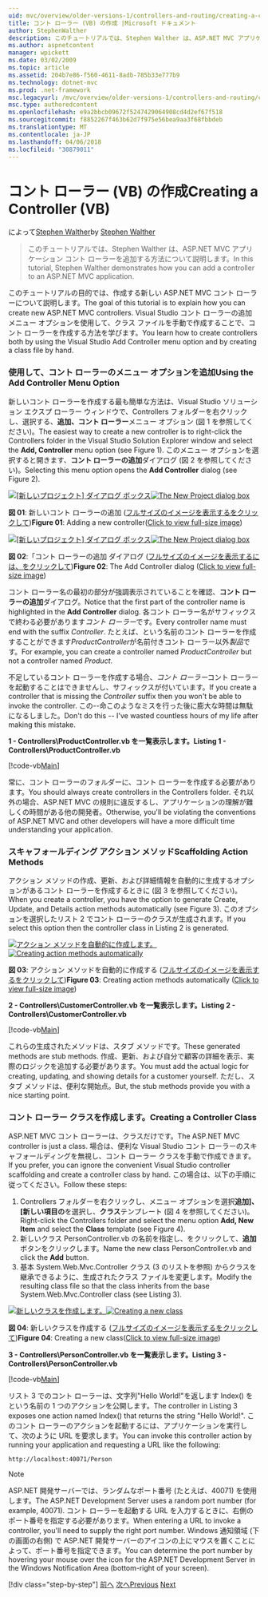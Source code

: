 ```yaml
---
uid: mvc/overview/older-versions-1/controllers-and-routing/creating-a-controller-vb
title: コント ローラー (VB) の作成 |Microsoft ドキュメント
author: StephenWalther
description: このチュートリアルでは、Stephen Walther は、ASP.NET MVC アプリケーション コント ローラーを追加する方法について説明します。
ms.author: aspnetcontent
manager: wpickett
ms.date: 03/02/2009
ms.topic: article
ms.assetid: 204b7e86-f560-4611-8adb-785b33e777b9
ms.technology: dotnet-mvc
ms.prod: .net-framework
msc.legacyurl: /mvc/overview/older-versions-1/controllers-and-routing/creating-a-controller-vb
msc.type: authoredcontent
ms.openlocfilehash: e9a2bbcb09672f5247429064908cd4d2ef67f518
ms.sourcegitcommit: f8852267f463b62d7f975e56bea9aa3f68fbbdeb
ms.translationtype: MT
ms.contentlocale: ja-JP
ms.lasthandoff: 04/06/2018
ms.locfileid: "30879011"
---
```

<a name="creating-a-controller-vb"></a><span data-ttu-id="7412d-103">コント ローラー (VB) の作成</span><span class="sxs-lookup"><span data-stu-id="7412d-103">Creating a Controller (VB)</span></span>
====================
<span data-ttu-id="7412d-104">によって[Stephen Walther](https://github.com/StephenWalther)</span><span class="sxs-lookup"><span data-stu-id="7412d-104">by [Stephen Walther](https://github.com/StephenWalther)</span></span>

> <span data-ttu-id="7412d-105">このチュートリアルでは、Stephen Walther は、ASP.NET MVC アプリケーション コント ローラーを追加する方法について説明します。</span><span class="sxs-lookup"><span data-stu-id="7412d-105">In this tutorial, Stephen Walther demonstrates how you can add a controller to an ASP.NET MVC application.</span></span>


<span data-ttu-id="7412d-106">このチュートリアルの目的では、作成する新しい ASP.NET MVC コント ローラーについて説明します。</span><span class="sxs-lookup"><span data-stu-id="7412d-106">The goal of this tutorial is to explain how you can create new ASP.NET MVC controllers.</span></span> <span data-ttu-id="7412d-107">Visual Studio コント ローラーの追加 メニュー オプションを使用して、クラス ファイルを手動で作成することで、コント ローラーを作成する方法を学びます。</span><span class="sxs-lookup"><span data-stu-id="7412d-107">You learn how to create controllers both by using the Visual Studio Add Controller menu option and by creating a class file by hand.</span></span>

### <a name="using-the-add-controller-menu-option"></a><span data-ttu-id="7412d-108">使用して、コント ローラーのメニュー オプションを追加</span><span class="sxs-lookup"><span data-stu-id="7412d-108">Using the Add Controller Menu Option</span></span>

<span data-ttu-id="7412d-109">新しいコント ローラーを作成する最も簡単な方法は、Visual Studio ソリューション エクスプ ローラー ウィンドウで、Controllers フォルダーを右クリックし、選択する、**追加、コント ローラー**メニュー オプション (図 1 を参照してください)。</span><span class="sxs-lookup"><span data-stu-id="7412d-109">The easiest way to create a new controller is to right-click the Controllers folder in the Visual Studio Solution Explorer window and select the **Add, Controller** menu option (see Figure 1).</span></span> <span data-ttu-id="7412d-110">このメニュー オプションを選択すると開きます、**コント ローラーの追加**ダイアログ (図 2 を参照してください)。</span><span class="sxs-lookup"><span data-stu-id="7412d-110">Selecting this menu option opens the **Add Controller** dialog (see Figure 2).</span></span>


<span data-ttu-id="7412d-111">[![[新しいプロジェクト] ダイアログ ボックス](creating-a-controller-vb/_static/image1.jpg)](creating-a-controller-vb/_static/image1.png)</span><span class="sxs-lookup"><span data-stu-id="7412d-111">[![The New Project dialog box](creating-a-controller-vb/_static/image1.jpg)](creating-a-controller-vb/_static/image1.png)</span></span>

<span data-ttu-id="7412d-112">**図 01**: 新しいコント ローラーの追加 ([フルサイズのイメージを表示するをクリックして](creating-a-controller-vb/_static/image2.png))</span><span class="sxs-lookup"><span data-stu-id="7412d-112">**Figure 01**: Adding a new controller([Click to view full-size image](creating-a-controller-vb/_static/image2.png))</span></span>


<span data-ttu-id="7412d-113">[![[新しいプロジェクト] ダイアログ ボックス](creating-a-controller-vb/_static/image2.jpg)](creating-a-controller-vb/_static/image3.png)</span><span class="sxs-lookup"><span data-stu-id="7412d-113">[![The New Project dialog box](creating-a-controller-vb/_static/image2.jpg)](creating-a-controller-vb/_static/image3.png)</span></span>

<span data-ttu-id="7412d-114">**図 02**:「コント ローラーの追加 ダイアログ ([フルサイズのイメージを表示するには、をクリックして](creating-a-controller-vb/_static/image4.png))</span><span class="sxs-lookup"><span data-stu-id="7412d-114">**Figure 02**: The Add Controller dialog ([Click to view full-size image](creating-a-controller-vb/_static/image4.png))</span></span>


<span data-ttu-id="7412d-115">コント ローラー名の最初の部分が強調表示されていることを確認、**コント ローラーの追加**ダイアログ。</span><span class="sxs-lookup"><span data-stu-id="7412d-115">Notice that the first part of the controller name is highlighted in the **Add Controller** dialog.</span></span> <span data-ttu-id="7412d-116">各コント ローラー名がサフィックスで終わる必要があります*コント ローラー*です。</span><span class="sxs-lookup"><span data-stu-id="7412d-116">Every controller name must end with the suffix *Controller*.</span></span> <span data-ttu-id="7412d-117">たとえば、という名前のコント ローラーを作成することができます*ProductController*が名前付きコント ローラー以外*製品*です。</span><span class="sxs-lookup"><span data-stu-id="7412d-117">For example, you can create a controller named *ProductController* but not a controller named *Product*.</span></span>


<span data-ttu-id="7412d-118">不足しているコント ローラーを作成する場合、*コント ローラー*コント ローラーを起動することはできませんし、サフィックスが付いています。</span><span class="sxs-lookup"><span data-stu-id="7412d-118">If you create a controller that is missing the *Controller* suffix then you won't be able to invoke the controller.</span></span> <span data-ttu-id="7412d-119">この--命このようなミスを行った後に膨大な時間は無駄になるしました。</span><span class="sxs-lookup"><span data-stu-id="7412d-119">Don't do this -- I've wasted countless hours of my life after making this mistake.</span></span>


<span data-ttu-id="7412d-120">**1 - Controllers\ProductController.vb を一覧表示します。**</span><span class="sxs-lookup"><span data-stu-id="7412d-120">**Listing 1 - Controllers\ProductController.vb**</span></span>

[!code-vb[Main](creating-a-controller-vb/samples/sample1.vb)]

<span data-ttu-id="7412d-121">常に、コント ローラーのフォルダーに、コント ローラーを作成する必要があります。</span><span class="sxs-lookup"><span data-stu-id="7412d-121">You should always create controllers in the Controllers folder.</span></span> <span data-ttu-id="7412d-122">それ以外の場合、ASP.NET MVC の規則に違反するし、アプリケーションの理解が難しくの時間がある他の開発者。</span><span class="sxs-lookup"><span data-stu-id="7412d-122">Otherwise, you'll be violating the conventions of ASP.NET MVC and other developers will have a more difficult time understanding your application.</span></span>

### <a name="scaffolding-action-methods"></a><span data-ttu-id="7412d-123">スキャフォールディング アクション メソッド</span><span class="sxs-lookup"><span data-stu-id="7412d-123">Scaffolding Action Methods</span></span>

<span data-ttu-id="7412d-124">アクション メソッドの作成、更新、および詳細情報を自動的に生成するオプションがあるコント ローラーを作成するときに (図 3 を参照してください)。</span><span class="sxs-lookup"><span data-stu-id="7412d-124">When you create a controller, you have the option to generate Create, Update, and Details action methods automatically (see Figure 3).</span></span> <span data-ttu-id="7412d-125">このオプションを選択したリスト 2 でコント ローラーのクラスが生成されます。</span><span class="sxs-lookup"><span data-stu-id="7412d-125">If you select this option then the controller class in Listing 2 is generated.</span></span>


<span data-ttu-id="7412d-126">[![アクション メソッドを自動的に作成します。](creating-a-controller-vb/_static/image3.jpg)](creating-a-controller-vb/_static/image5.png)</span><span class="sxs-lookup"><span data-stu-id="7412d-126">[![Creating action methods automatically](creating-a-controller-vb/_static/image3.jpg)](creating-a-controller-vb/_static/image5.png)</span></span>

<span data-ttu-id="7412d-127">**図 03**: アクション メソッドを自動的に作成する ([フルサイズのイメージを表示するをクリックして](creating-a-controller-vb/_static/image6.png))</span><span class="sxs-lookup"><span data-stu-id="7412d-127">**Figure 03**: Creating action methods automatically ([Click to view full-size image](creating-a-controller-vb/_static/image6.png))</span></span>


<span data-ttu-id="7412d-128">**2 - Controllers\CustomerController.vb を一覧表示します。**</span><span class="sxs-lookup"><span data-stu-id="7412d-128">**Listing 2 - Controllers\CustomerController.vb**</span></span>

[!code-vb[Main](creating-a-controller-vb/samples/sample2.vb)]

<span data-ttu-id="7412d-129">これらの生成されたメソッドは、スタブ メソッドです。</span><span class="sxs-lookup"><span data-stu-id="7412d-129">These generated methods are stub methods.</span></span> <span data-ttu-id="7412d-130">作成、更新、および自分で顧客の詳細を表示、実際のロジックを追加する必要があります。</span><span class="sxs-lookup"><span data-stu-id="7412d-130">You must add the actual logic for creating, updating, and showing details for a customer yourself.</span></span> <span data-ttu-id="7412d-131">ただし、スタブ メソッドは、便利な開始点。</span><span class="sxs-lookup"><span data-stu-id="7412d-131">But, the stub methods provide you with a nice starting point.</span></span>

### <a name="creating-a-controller-class"></a><span data-ttu-id="7412d-132">コント ローラー クラスを作成します。</span><span class="sxs-lookup"><span data-stu-id="7412d-132">Creating a Controller Class</span></span>

<span data-ttu-id="7412d-133">ASP.NET MVC コント ローラーは、クラスだけです。</span><span class="sxs-lookup"><span data-stu-id="7412d-133">The ASP.NET MVC controller is just a class.</span></span> <span data-ttu-id="7412d-134">場合は、便利な Visual Studio コント ローラーのスキャフォールディングを無視し、コント ローラー クラスを手動で作成できます。</span><span class="sxs-lookup"><span data-stu-id="7412d-134">If you prefer, you can ignore the convenient Visual Studio controller scaffolding and create a controller class by hand.</span></span> <span data-ttu-id="7412d-135">この場合は、以下の手順に従ってください。</span><span class="sxs-lookup"><span data-stu-id="7412d-135">Follow these steps:</span></span>

1. <span data-ttu-id="7412d-136">Controllers フォルダーを右クリックし、メニュー オプションを選択**追加]、[新しい項目の**を選択し、**クラス**テンプレート (図 4 を参照してください)。</span><span class="sxs-lookup"><span data-stu-id="7412d-136">Right-click the Controllers folder and select the menu option **Add, New Item** and select the **Class** template (see Figure 4).</span></span>
2. <span data-ttu-id="7412d-137">新しいクラス PersonController.vb の名前を指定し、をクリックして、**追加**ボタンをクリックします。</span><span class="sxs-lookup"><span data-stu-id="7412d-137">Name the new class PersonController.vb and click the **Add** button.</span></span>
3. <span data-ttu-id="7412d-138">基本 System.Web.Mvc.Controller クラス (3 のリストを参照) からクラスを継承できるように、生成されたクラス ファイルを変更します。</span><span class="sxs-lookup"><span data-stu-id="7412d-138">Modify the resulting class file so that the class inherits from the base System.Web.Mvc.Controller class (see Listing 3).</span></span>


<span data-ttu-id="7412d-139">[![新しいクラスを作成します。](creating-a-controller-vb/_static/image4.jpg)](creating-a-controller-vb/_static/image7.png)</span><span class="sxs-lookup"><span data-stu-id="7412d-139">[![Creating a new class](creating-a-controller-vb/_static/image4.jpg)](creating-a-controller-vb/_static/image7.png)</span></span>

<span data-ttu-id="7412d-140">**図 04**: 新しいクラスを作成する ([フルサイズのイメージを表示するをクリックして](creating-a-controller-vb/_static/image8.png))</span><span class="sxs-lookup"><span data-stu-id="7412d-140">**Figure 04**: Creating a new class([Click to view full-size image](creating-a-controller-vb/_static/image8.png))</span></span>


<span data-ttu-id="7412d-141">**3 - Controllers\PersonController.vb を一覧表示します。**</span><span class="sxs-lookup"><span data-stu-id="7412d-141">**Listing 3 - Controllers\PersonController.vb**</span></span>

[!code-vb[Main](creating-a-controller-vb/samples/sample3.vb)]

<span data-ttu-id="7412d-142">リスト 3 でのコント ローラーは、文字列"Hello World!"を返します Index() をという名前の 1 つのアクションを公開します。</span><span class="sxs-lookup"><span data-stu-id="7412d-142">The controller in Listing 3 exposes one action named Index() that returns the string "Hello World!".</span></span> <span data-ttu-id="7412d-143">このコント ローラーのアクションを起動するには、アプリケーションを実行して、次のように URL を要求します。</span><span class="sxs-lookup"><span data-stu-id="7412d-143">You can invoke this controller action by running your application and requesting a URL like the following:</span></span>

`http://localhost:40071/Person`

> [!NOTE]
> 
> <span data-ttu-id="7412d-144">ASP.NET 開発サーバーでは、ランダムなポート番号 (たとえば、40071) を使用します。</span><span class="sxs-lookup"><span data-stu-id="7412d-144">The ASP.NET Development Server uses a random port number (for example, 40071).</span></span> <span data-ttu-id="7412d-145">コント ローラーを起動する URL を入力するときに、右側のポート番号を指定する必要があります。</span><span class="sxs-lookup"><span data-stu-id="7412d-145">When entering a URL to invoke a controller, you'll need to supply the right port number.</span></span> <span data-ttu-id="7412d-146">Windows 通知領域 (下の画面の右側) で ASP.NET 開発サーバーのアイコンの上にマウスを置くことによって、ポート番号を指定できます。</span><span class="sxs-lookup"><span data-stu-id="7412d-146">You can determine the port number by hovering your mouse over the icon for the ASP.NET Development Server in the Windows Notification Area (bottom-right of your screen).</span></span>
> 
> [!div class="step-by-step"]
> <span data-ttu-id="7412d-147">[前へ](adding-dynamic-content-to-a-cached-page-vb.md)
> [次へ](creating-an-action-vb.md)</span><span class="sxs-lookup"><span data-stu-id="7412d-147">[Previous](adding-dynamic-content-to-a-cached-page-vb.md)
[Next](creating-an-action-vb.md)</span></span>
